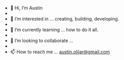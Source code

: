 - 👋 Hi, I’m Austin
- 
- 👀 I’m interested in ... creating, building, developing.
- 
- 🌱 I’m currently learning ... how to do it all.
- 
- 💞️ I’m looking to collaborate ... 
- 
- 📫 How to reach me ... austin.olijar@gmail.com

<!---
OmniAuti/OmniAuti is a ✨ special ✨ repository because its `README.md` (this file) appears on your GitHub profile.
You can click the Preview link to take a look at your changes.
--->
